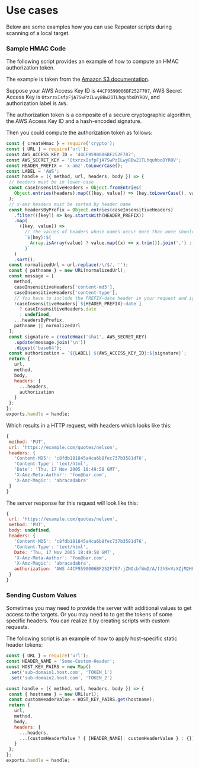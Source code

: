 # Use cases
Below are some examples how you can use Repeater scripts during scanning of a local target.

### Sample HMAC Code
The following script provides an example of how to compute an HMAC authorization token. 

The example is taken from the [Amazon S3 documentation](http://s3.amazonaws.com/doc/s3-developer-guide/RESTAuthentication.html).

Suppose your AWS Access Key ID is `44CF9590006BF252F707`,  AWS Secret Access Key is `OtxrzxIsfpFjA7SwPzILwy8Bw21TLhquhboDYROV`, and authorization label is `AWS`.

The authorization token is a composite of a secure cryptographic algorithm, the AWS Access Key ID and a hash-encoded signature.

Then you could compute the authorization token as follows:

```js
const { createHmac } = require('crypto');
const { URL } = require('url');
const AWS_ACCESS_KEY_ID = '44CF9590006BF252F707';
const AWS_SECRET_KEY = 'OtxrzxIsfpFjA7SwPzILwy8Bw21TLhquhboDYROV';
const HEADER_PREFIX = 'x-amz'.toLowerCase();
const LABEL = 'AWS';
const handle = ({ method, url, headers, body }) => {
 // headers must be in lower-case
 const caseInsensitiveHeaders = Object.fromEntries(
   Object.entries(headers).map(([key, value]) => [key.toLowerCase(), value])
 );
 // x-amz headers must be sorted by header name
 const headersByPrefix = Object.entries(caseInsensitiveHeaders)
   .filter(([key]) => key.startsWith(HEADER_PREFIX))
   .map(
     ([key, value]) =>
       // The values of headers whose names occur more than once should be white space-trimmed and concatenated with comma separators to be compliant with section 4.2 of RFC 2616.
       `${key}:${
         Array.isArray(value) ? value.map((x) => x.trim()).join(',') : value
       }`
   )
   .sort();
 const normalizedUrl = url.replace(/\/$/, '');
 const { pathname } = new URL(normalizedUrl);
 const message = [
   method,
   caseInsensitiveHeaders['content-md5'],
   caseInsensitiveHeaders['content-type'],
   // You have to include the PREFIX-date header in your request and ignore date header
   !caseInsensitiveHeaders[`${HEADER_PREFIX}-date`]
     ? caseInsensitiveHeaders.date
     : undefined,
   ...headersByPrefix,
   pathname || normalizedUrl
 ];
 const signature = createHmac('sha1', AWS_SECRET_KEY)
   .update(message.join('\n'))
   .digest('base64');
 const authorization = `${LABEL} ${AWS_ACCESS_KEY_ID}:${signature}`;
 return {
   url,
   method,
   body,
   headers: {
     ...headers,
     authorization
   }
 };
};
exports.handle = handle;
```


Which results in a HTTP request, with headers which looks like this:


```js
{
 method: 'PUT',
 url: 'https://example.com/quotes/nelson',
 headers: {
   'Content-MD5': 'c8fdb181845a4ca6b8fec737b3581d76',
   'Content-Type': 'text/html',
   'Date': 'Thu, 17 Nov 2005 18:49:58 GMT',
   'X-Amz-Meta-Author': 'foo@bar.com',
   'X-Amz-Magic': 'abracadabra'
 }
}
```
The server response for this request will look like this:

```js
{
 url: 'https://example.com/quotes/nelson',
 method: 'PUT',
 body: undefined,
 headers: {
   'Content-MD5': 'c8fdb181845a4ca6b8fec737b3581d76',
   'Content-Type': 'text/html',
   Date: 'Thu, 17 Nov 2005 18:49:58 GMT',
   'X-Amz-Meta-Author': 'foo@bar.com',
   'X-Amz-Magic': 'abracadabra',
   authorization: 'AWS 44CF9590006BF252F707:jZNOcbfWmD/A/f3hSvVzXZjM2HU='
 }
}
```

### Sending Custom Values 
Sometimes you may need to provide the server with additional values to get access to the targets. Or you may need to to get the tokens of some specific headers. You can realize it by creating scripts with custom requests.

The following script is an example of how to apply host-specific static header tokens:

```js
const { URL } = require('url');
const HEADER_NAME = 'Some-Custom-Header';
const HOST_KEY_PAIRS = new Map()
 .set('sub-domain1.host.com', 'TOKEN_1')
 .set('sub-domain2.host.com', 'TOKEN_2')

const handle = ({ method, url, headers, body }) => {
 const { hostname } = new URL(url);
 const customHeaderValue = HOST_KEY_PAIRS.get(hostname);
 return {
   url,
   method,
   body,
   headers: {
     ...headers,
     ...(customHeaderValue ? { [HEADER_NAME]: customHeaderValue } : {})
   }
 };
};
exports.handle = handle;
```

